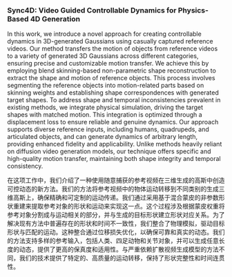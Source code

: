 ### Sync4D: Video Guided Controllable Dynamics for Physics-Based 4D Generation

In this work, we introduce a novel approach for creating controllable dynamics in 3D-generated Gaussians using casually captured reference videos. Our method transfers the motion of objects from reference videos to a variety of generated 3D Gaussians across different categories, ensuring precise and customizable motion transfer. We achieve this by employing blend skinning-based non-parametric shape reconstruction to extract the shape and motion of reference objects. This process involves segmenting the reference objects into motion-related parts based on skinning weights and establishing shape correspondences with generated target shapes. To address shape and temporal inconsistencies prevalent in existing methods, we integrate physical simulation, driving the target shapes with matched motion. This integration is optimized through a displacement loss to ensure reliable and genuine dynamics. Our approach supports diverse reference inputs, including humans, quadrupeds, and articulated objects, and can generate dynamics of arbitrary length, providing enhanced fidelity and applicability. Unlike methods heavily reliant on diffusion video generation models, our technique offers specific and high-quality motion transfer, maintaining both shape integrity and temporal consistency.

在这项工作中，我们介绍了一种使用随意捕获的参考视频在三维生成的高斯中创造可控动态的新方法。我们的方法将参考视频中的物体运动转移到不同类别的生成三维高斯上，确保精确和可定制的运动传递。我们通过采用基于混合蒙皮的非参数形状重建来提取参考对象的形状和运动来实现这一点。这个过程涉及根据蒙皮权重将参考对象分割成与运动相关的部分，并与生成的目标形状建立形状对应关系。为了解决现有方法中普遍存在的形状和时间不一致性，我们整合了物理模拟，驱动目标形状与匹配的运动。这种整合通过位移损失优化，以确保可靠和真实的动态。我们的方法支持多样的参考输入，包括人类、四足动物和关节对象，并可以生成任意长度的动态，提供了更高的保真度和适用性。与严重依赖扩散视频生成模型的方法不同，我们的技术提供了特定的、高质量的运动转移，保持了形状完整性和时间连贯性。
